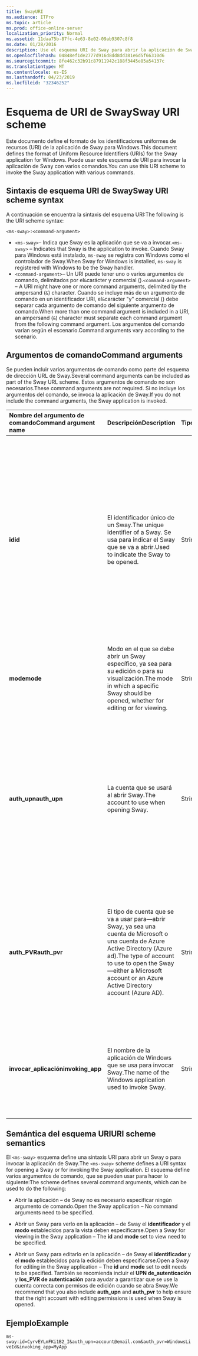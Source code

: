 ```yaml
---
title: SwayURI
ms.audience: ITPro
ms.topic: article
ms.prod: office-online-server
localization_priority: Normal
ms.assetid: 11daa75b-87fc-4e63-8e02-09ab9307c8f8
ms.date: 01/28/2016
description: Use el esquema URI de Sway para abrir la aplicación de Sway y ver o editar un Sway.
ms.openlocfilehash: 04848ef1de2777d916d8dd8dd381e6d5f66310d6
ms.sourcegitcommit: 8fe462c32b91c87911942c188f3445e85a54137c
ms.translationtype: MT
ms.contentlocale: es-ES
ms.lasthandoff: 04/23/2019
ms.locfileid: "32346252"
---
```

# <a name="sway-uri-scheme"></a><span data-ttu-id="8ba41-103">Esquema de URI de Sway</span><span class="sxs-lookup"><span data-stu-id="8ba41-103">Sway URI scheme</span></span>

<span data-ttu-id="8ba41-104">Este documento define el formato de los identificadores uniformes de recursos (URI) de la aplicación de Sway para Windows.</span><span class="sxs-lookup"><span data-stu-id="8ba41-104">This document defines the format of Uniform Resource Identifiers (URIs) for the Sway application for Windows.</span></span> <span data-ttu-id="8ba41-105">Puede usar este esquema de URI para invocar la aplicación de Sway con varios comandos.</span><span class="sxs-lookup"><span data-stu-id="8ba41-105">You can use this URI scheme to invoke the Sway application with various commands.</span></span>

## <a name="sway-uri-scheme-syntax"></a><span data-ttu-id="8ba41-106">Sintaxis de esquema URI de Sway</span><span class="sxs-lookup"><span data-stu-id="8ba41-106">Sway URI scheme syntax</span></span>

<span data-ttu-id="8ba41-107">A continuación se encuentra la sintaxis del esquema URI:</span><span class="sxs-lookup"><span data-stu-id="8ba41-107">The following is the URI scheme syntax:</span></span>

`<ms-sway>:<command-argument>`

- <span data-ttu-id="8ba41-108">`<ms-sway>`&ndash; Indica que Sway es la aplicación que se va a invocar.</span><span class="sxs-lookup"><span data-stu-id="8ba41-108">`<ms-sway>` &ndash; Indicates that Sway is the application to invoke.</span></span> <span data-ttu-id="8ba41-109">Cuando Sway para Windows está instalado, `ms-sway` se registra con Windows como el controlador de Sway.</span><span class="sxs-lookup"><span data-stu-id="8ba41-109">When Sway for Windows is installed, `ms-sway` is registered with Windows to be the Sway handler.</span></span>
- <span data-ttu-id="8ba41-110">`<command-argument>`&ndash; Un URI puede tener uno o varios argumentos de comando, delimitados por el`&`carácter y comercial ().</span><span class="sxs-lookup"><span data-stu-id="8ba41-110">`<command-argument>` &ndash; A URI might have one or more command arguments, delimited by the ampersand (`&`) character.</span></span> <span data-ttu-id="8ba41-111">Cuando se incluye más de un argumento de comando en un identificador URI, el`&`carácter "y" comercial () debe separar cada argumento de comando del siguiente argumento de comando.</span><span class="sxs-lookup"><span data-stu-id="8ba41-111">When more than one command argument is included in a URI, an ampersand (`&`) character must separate each command argument from the following command argument.</span></span> <span data-ttu-id="8ba41-112">Los argumentos del comando varían según el escenario.</span><span class="sxs-lookup"><span data-stu-id="8ba41-112">Command arguments vary according to the scenario.</span></span> 

## <a name="command-arguments"></a><span data-ttu-id="8ba41-113">Argumentos de comando</span><span class="sxs-lookup"><span data-stu-id="8ba41-113">Command arguments</span></span>

<span data-ttu-id="8ba41-114">Se pueden incluir varios argumentos de comando como parte del esquema de dirección URL de Sway.</span><span class="sxs-lookup"><span data-stu-id="8ba41-114">Several command arguments can be included as part of the Sway URL scheme.</span></span> <span data-ttu-id="8ba41-115">Estos argumentos de comando no son necesarios.</span><span class="sxs-lookup"><span data-stu-id="8ba41-115">These command arguments are not required.</span></span> <span data-ttu-id="8ba41-116">Si no incluye los argumentos del comando, se invoca la aplicación de Sway.</span><span class="sxs-lookup"><span data-stu-id="8ba41-116">If you do not include the command arguments, the Sway application is invoked.</span></span>

|<span data-ttu-id="8ba41-117">Nombre del argumento de comando</span><span class="sxs-lookup"><span data-stu-id="8ba41-117">Command argument name</span></span>|<span data-ttu-id="8ba41-118">Descripción</span><span class="sxs-lookup"><span data-stu-id="8ba41-118">Description</span></span>|<span data-ttu-id="8ba41-119">Tipo</span><span class="sxs-lookup"><span data-stu-id="8ba41-119">Type</span></span>|<span data-ttu-id="8ba41-120">Valores posibles</span><span class="sxs-lookup"><span data-stu-id="8ba41-120">Possible values</span></span>|<span data-ttu-id="8ba41-121">¿Necesario?</span><span class="sxs-lookup"><span data-stu-id="8ba41-121">Required?</span></span>|
|:-----|:-----|:-----|:-----|:-----|
|<span data-ttu-id="8ba41-122">**id**</span><span class="sxs-lookup"><span data-stu-id="8ba41-122">**id**</span></span>|<span data-ttu-id="8ba41-123">El identificador único de un Sway.</span><span class="sxs-lookup"><span data-stu-id="8ba41-123">The unique identifier of a Sway.</span></span> <span data-ttu-id="8ba41-124">Se usa para indicar el Sway que se va a abrir.</span><span class="sxs-lookup"><span data-stu-id="8ba41-124">Used to indicate the Sway to be opened.</span></span>|<span data-ttu-id="8ba41-125">String</span><span class="sxs-lookup"><span data-stu-id="8ba41-125">String</span></span>|<span data-ttu-id="8ba41-126">Un identificador único válido para un Sway.</span><span class="sxs-lookup"><span data-stu-id="8ba41-126">A valid unique identifier for a Sway.</span></span> <span data-ttu-id="8ba41-127">El identificador siempre forma parte de la dirección URL de un Sway.</span><span class="sxs-lookup"><span data-stu-id="8ba41-127">The id is always part of the URL to a Sway.</span></span><br/><br/><span data-ttu-id="8ba41-128">Por ejemplo, para el siguiente Sway `https://sway.com/dBheQgVZ1RQBfiQU`, el identificador es `dBheQgVZ1RQBfiQU`.</span><span class="sxs-lookup"><span data-stu-id="8ba41-128">For example, for the following Sway `https://sway.com/dBheQgVZ1RQBfiQU`, the id is `dBheQgVZ1RQBfiQU`.</span></span><br/><br/><span data-ttu-id="8ba41-129">Si la cuenta de usuario asociada a la aplicación de Sway tiene permisos de edición, la aplicación abre el Sway en el modo de edición.</span><span class="sxs-lookup"><span data-stu-id="8ba41-129">If the user account associated with the Sway application has edit permissions, the application opens the Sway in edit mode.</span></span> <span data-ttu-id="8ba41-130">De lo contrario, la aplicación abre el Sway en el modo de visualización.</span><span class="sxs-lookup"><span data-stu-id="8ba41-130">Otherwise, the application opens the Sway in view mode.</span></span>|<span data-ttu-id="8ba41-131">No</span><span class="sxs-lookup"><span data-stu-id="8ba41-131">No</span></span>|
|<span data-ttu-id="8ba41-132">**mode**</span><span class="sxs-lookup"><span data-stu-id="8ba41-132">**mode**</span></span>|<span data-ttu-id="8ba41-133">Modo en el que se debe abrir un Sway específico, ya sea para su edición o para su visualización.</span><span class="sxs-lookup"><span data-stu-id="8ba41-133">The mode in which a specific Sway should be opened, whether for editing or for viewing.</span></span>|<span data-ttu-id="8ba41-134">String</span><span class="sxs-lookup"><span data-stu-id="8ba41-134">String</span></span>|<span data-ttu-id="8ba41-135">edit</span><span class="sxs-lookup"><span data-stu-id="8ba41-135">edit</span></span><br/><span data-ttu-id="8ba41-136">vista</span><span class="sxs-lookup"><span data-stu-id="8ba41-136">view</span></span><br/><br/><span data-ttu-id="8ba41-137">**Nota**: Si no se especifica ningún **identificador** , se omite este argumento de comando.</span><span class="sxs-lookup"><span data-stu-id="8ba41-137">**NOTE**: If no **id** is specified, this command argument is ignored.</span></span>|<span data-ttu-id="8ba41-138">No</span><span class="sxs-lookup"><span data-stu-id="8ba41-138">No</span></span>|
|<span data-ttu-id="8ba41-139">**auth_upn**</span><span class="sxs-lookup"><span data-stu-id="8ba41-139">**auth_upn**</span></span>|<span data-ttu-id="8ba41-140">La cuenta que se usará al abrir Sway.</span><span class="sxs-lookup"><span data-stu-id="8ba41-140">The account to use when opening Sway.</span></span>|<span data-ttu-id="8ba41-141">String</span><span class="sxs-lookup"><span data-stu-id="8ba41-141">String</span></span>|<span data-ttu-id="8ba41-142">Una dirección de correo electrónico válida.</span><span class="sxs-lookup"><span data-stu-id="8ba41-142">A valid email address.</span></span><br/><br/><span data-ttu-id="8ba41-143">Si la dirección de correo electrónico especificada no está asociada a una cuenta de Sway, Sway le pedirá al usuario que inicie sesión como el usuario especificado.</span><span class="sxs-lookup"><span data-stu-id="8ba41-143">If the specified email address is not associated with a Sway account, Sway asks the user to sign in as the specified user.</span></span><br/><br/><span data-ttu-id="8ba41-144">Si hay más de una cuenta asociada a la aplicación de Sway y la dirección de correo electrónico especificada existe, la aplicación de Sway cambia a usar esa cuenta cuando se invoca.</span><span class="sxs-lookup"><span data-stu-id="8ba41-144">If more than one account is associated with the Sway application and the specified email address exists, the Sway application switches to using that account when invoked.</span></span>|<span data-ttu-id="8ba41-145">No</span><span class="sxs-lookup"><span data-stu-id="8ba41-145">No</span></span>|
|<span data-ttu-id="8ba41-146">**auth\_PVR**</span><span class="sxs-lookup"><span data-stu-id="8ba41-146">**auth\_pvr**</span></span>|<span data-ttu-id="8ba41-147">El tipo de cuenta que se va a usar para&mdash;abrir Sway, ya sea una cuenta de Microsoft o una cuenta de Azure Active Directory (Azure ad).</span><span class="sxs-lookup"><span data-stu-id="8ba41-147">The type of account to use to open the Sway&mdash;either a Microsoft account or an Azure Active Directory account (Azure AD).</span></span>|<span data-ttu-id="8ba41-148">String</span><span class="sxs-lookup"><span data-stu-id="8ba41-148">String</span></span>|<span data-ttu-id="8ba41-149">WindowsLiveId: especifica que la cuenta de **UPN de autenticación\_** es una cuenta de Microsoft.</span><span class="sxs-lookup"><span data-stu-id="8ba41-149">WindowsLiveId – Specifies that the **auth\_upn** account is a Microsoft account.</span></span><br/><br/><span data-ttu-id="8ba41-150">OrgId: especifica que la cuenta de **UPN de autenticación\_** es una cuenta de Azure ad.</span><span class="sxs-lookup"><span data-stu-id="8ba41-150">OrgId – Specifies that the **auth\_upn** account is an Azure AD account.</span></span><br/><br/><span data-ttu-id="8ba41-151">Si no se especifica ningún **UPN de autenticación\_** , se omite este argumento de comando.</span><span class="sxs-lookup"><span data-stu-id="8ba41-151">If no **auth\_upn** is specified, this command argument is ignored.</span></span>|<span data-ttu-id="8ba41-152">No</span><span class="sxs-lookup"><span data-stu-id="8ba41-152">No</span></span>|
|<span data-ttu-id="8ba41-153">**invocar\_aplicación**</span><span class="sxs-lookup"><span data-stu-id="8ba41-153">**invoking\_app**</span></span>|<span data-ttu-id="8ba41-154">El nombre de la aplicación de Windows que se usa para invocar Sway.</span><span class="sxs-lookup"><span data-stu-id="8ba41-154">The name of the Windows application used to invoke Sway.</span></span>|<span data-ttu-id="8ba41-155">String</span><span class="sxs-lookup"><span data-stu-id="8ba41-155">String</span></span>|<span data-ttu-id="8ba41-156">El nombre descriptivo de la aplicación para Windows que se usa para invocar Sway mediante el esquema de dirección URL de Sway.</span><span class="sxs-lookup"><span data-stu-id="8ba41-156">The friendly name of the Windows application used to invoke Sway via the Sway URL scheme.</span></span><br/><br/><span data-ttu-id="8ba41-157">El propósito de este argumento de comando es para telemetría y seguimiento.</span><span class="sxs-lookup"><span data-stu-id="8ba41-157">The purpose of this command argument is for telemetry and tracking.</span></span>|<span data-ttu-id="8ba41-158">No</span><span class="sxs-lookup"><span data-stu-id="8ba41-158">No</span></span>|

## <a name="uri-scheme-semantics"></a><span data-ttu-id="8ba41-159">Semántica del esquema URI</span><span class="sxs-lookup"><span data-stu-id="8ba41-159">URI scheme semantics</span></span>

<span data-ttu-id="8ba41-160">El `<ms-sway>` esquema define una sintaxis URI para abrir un Sway o para invocar la aplicación de Sway.</span><span class="sxs-lookup"><span data-stu-id="8ba41-160">The `<ms-sway>` scheme defines a URI syntax for opening a Sway or for invoking the Sway application.</span></span> <span data-ttu-id="8ba41-161">El esquema define varios argumentos de comando, que se pueden usar para hacer lo siguiente:</span><span class="sxs-lookup"><span data-stu-id="8ba41-161">The scheme defines several command arguments, which can be used to do the following:</span></span> 

- <span data-ttu-id="8ba41-162">Abrir la aplicación &ndash; de Sway no es necesario especificar ningún argumento de comando.</span><span class="sxs-lookup"><span data-stu-id="8ba41-162">Open the Sway application &ndash; No command arguments need to be specified.</span></span> 

- <span data-ttu-id="8ba41-163">Abrir un Sway para verlo en la aplicación &ndash; de Sway el **identificador** y el **modo** establecidos para la vista deben especificarse.</span><span class="sxs-lookup"><span data-stu-id="8ba41-163">Open a Sway for viewing in the Sway application &ndash; The **id** and **mode** set to view need to be specified.</span></span> 

- <span data-ttu-id="8ba41-164">Abrir un Sway para editarlo en la aplicación &ndash; de Sway el **identificador** y el **modo** establecidos para la edición deben especificarse.</span><span class="sxs-lookup"><span data-stu-id="8ba41-164">Open a Sway for editing in the Sway application &ndash; The **id** and **mode** set to edit needs to be specified.</span></span> <span data-ttu-id="8ba41-165">También se recomienda incluir el **UPN de\_autenticación** y **los\_PVR de autenticación** para ayudar a garantizar que se use la cuenta correcta con permisos de edición cuando se abra Sway.</span><span class="sxs-lookup"><span data-stu-id="8ba41-165">We recommend that you also include **auth\_upn** and **auth\_pvr** to help ensure that the right account with editing permissions is used when Sway is opened.</span></span>  

## <a name="example"></a><span data-ttu-id="8ba41-166">Ejemplo</span><span class="sxs-lookup"><span data-stu-id="8ba41-166">Example</span></span>

`ms-sway:id=CyrvEYLmFKi1B2_I&auth_upn=account@email.com&auth_pvr=WindowsLiveId&invoking_app=MyApp` 


